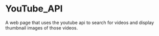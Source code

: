 # YouTube_API
A web page that uses the youtube api to search for videos and display thumbnail images of those videos.
